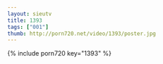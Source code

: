 ```yaml
--- 
layout: sieutv
title: 1393
tags: ["001"]
thumb: http://porn720.net/video/1393/poster.jpg
---
```

{% include porn720 key="1393" %} 
